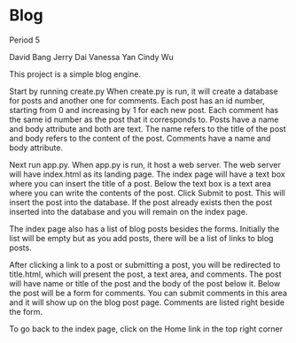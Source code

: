 Blog
====
Period 5

David Bang
Jerry Dai
Vanessa Yan
Cindy Wu

This project is a simple blog engine. 

Start by running create.py
When create.py is run, it will create a database for posts and another one for comments. 
Each post has an id number, starting from 0 and increasing by 1 for each new post. 
Each comment has the same id number as the post that it corresponds to. 
Posts have a name and body attribute and both are text. The name refers to the title of the post and body refers to the content of the post.
Comments have a name and body attribute.

Next run app.py.
When app.py is run, it host a web server. The web server will have index.html as its landing page.
The index page will have a text box where you can insert the title of a post. Below the text box is a text area where you can write the contents of the post. Click Submit to post. This will insert the post into the database.
If the post already exists then the post inserted into the database and you will remain on the index page.

The index page also has a list of blog posts besides the forms. Initially the list will be empty but as you add posts, there will be a list of links to blog posts.

After clicking a link to a post or submitting a post, you will be redirected to title.html, which will present the post, a text area, and comments. The post will have name or title of the post and the body of the post below it. Below the post will be a form for comments. You can submit comments in this area and it will show up on the blog post page. Comments are listed right beside the form.

To go back to the index page, click on the Home link in the top right corner
